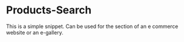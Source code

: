 # Products-Search
This is a simple snippet. Can be used for the section of an e commerce website or an e-gallery. 
